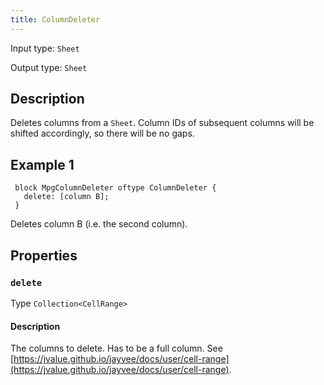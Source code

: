 ```yaml
---
title: ColumnDeleter
---
```


<!-- Do NOT change this document as it is auto-generated from the language server -->

Input type: `Sheet`

Output type: `Sheet`

## Description

Deletes columns from a `Sheet`. Column IDs of subsequent columns will be shifted accordingly, so there will be no gaps.

## Example 1

```jayvee
 block MpgColumnDeleter oftype ColumnDeleter {
   delete: [column B];
 }
```

Deletes column B (i.e. the second column).

## Properties

### `delete`

Type `Collection<CellRange>`

#### Description

The columns to delete. Has to be a full column. See [https://jvalue.github.io/jayvee/docs/user/cell-range](https://jvalue.github.io/jayvee/docs/user/cell-range).
